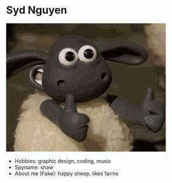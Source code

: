 # Syd Nguyen

![Path to an image](sheep.png)

- Hobbies: graphic design, coding, music
- Spyname: shaw
- About me (Fake): happy sheep, likes farms